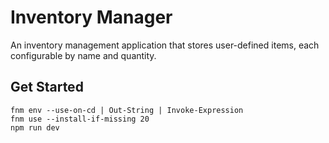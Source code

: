 # Inventory Manager

An inventory management application that stores user-defined items, each configurable by name and quantity.

## Get Started

```
fnm env --use-on-cd | Out-String | Invoke-Expression
fnm use --install-if-missing 20
npm run dev
```
